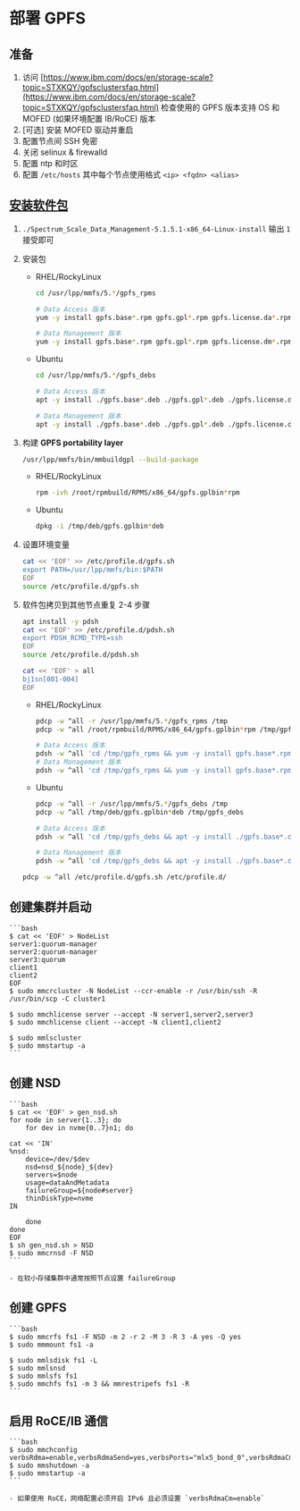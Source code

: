 # 部署 GPFS

## 准备

1. 访问 [https://www.ibm.com/docs/en/storage-scale?topic=STXKQY/gpfsclustersfaq.html](https://www.ibm.com/docs/en/storage-scale?topic=STXKQY/gpfsclustersfaq.html) 检查使用的 GPFS 版本支持 OS 和 MOFED (如果环境配置 IB/RoCE) 版本
2. [可选] 安装 MOFED 驱动并重启
3. 配置节点间 SSH 免密
4. 关闭 selinux & firewalld
5. 配置 ntp 和时区
6. 配置 `/etc/hosts` 其中每个节点使用格式 `<ip> <fqdn> <alias>`

## [安装软件包](https://www.ibm.com/docs/en/storage-scale/5.2.2?topic=isslndp-manually-installing-storage-scale-software-packages-linux-nodes)

1. `./Spectrum_Scale_Data_Management-5.1.5.1-x86_64-Linux-install` 输出 `1` 接受即可

2. 安装包

    * RHEL/RockyLinux

        ```bash
        cd /usr/lpp/mmfs/5.*/gpfs_rpms

        # Data Access 版本
        yum -y install gpfs.base*.rpm gpfs.gpl*.rpm gpfs.license.da*.rpm gpfs.gskit*.rpm gpfs.msg*.rpm gpfs.docs*.rpm

        # Data Management 版本
        yum -y install gpfs.base*.rpm gpfs.gpl*.rpm gpfs.license.dm*.rpm gpfs.gskit*.rpm gpfs.docs*.rpm gpfs.msg*.rpm gpfs.adv*.rpm gpfs.crypto*.rpm
        ```

    * Ubuntu

        ```bash
        cd /usr/lpp/mmfs/5.*/gpfs_debs

        # Data Access 版本
        apt -y install ./gpfs.base*.deb ./gpfs.gpl*.deb ./gpfs.license.da*.deb ./gpfs.gskit*.deb ./gpfs.msg*.deb ./gpfs.docs*.deb

        # Data Management 版本
        apt -y install ./gpfs.base*.deb ./gpfs.gpl*.deb ./gpfs.license.dm*.deb ./gpfs.gskit*.deb ./gpfs.msg*.deb ./gpfs.docs*.deb ./gpfs.adv*.deb ./gpfs.crypto*.deb
        ```
    
3. 构建 **GPFS portability layer** 
    
    ```bash
    /usr/lpp/mmfs/bin/mmbuildgpl --build-package
    ```

    * RHEL/RockyLinux   

        ```bash
        rpm -ivh /root/rpmbuild/RPMS/x86_64/gpfs.gplbin*rpm
        ```

    * Ubuntu

        ```bash
        dpkg -i /tmp/deb/gpfs.gplbin*deb
        ```

4. 设置环境变量

    ```bash
    cat << 'EOF' >> /etc/profile.d/gpfs.sh
    export PATH=/usr/lpp/mmfs/bin:$PATH
    EOF
    source /etc/profile.d/gpfs.sh
    ```

5. 软件包拷贝到其他节点重复 2-4 步骤

    ```bash
    apt install -y pdsh
    cat << 'EOF' >> /etc/profile.d/pdsh.sh
    export PDSH_RCMD_TYPE=ssh
    EOF
    source /etc/profile.d/pdsh.sh

    cat << 'EOF' > all
    bj1sn[001-004]
    EOF
    ```

    * RHEL/RockyLinux

        ```bash
        pdcp -w ^all -r /usr/lpp/mmfs/5.*/gpfs_rpms /tmp
        pdcp -w ^all /root/rpmbuild/RPMS/x86_64/gpfs.gplbin*rpm /tmp/gpfs_rpms

        # Data Access 版本
        pdsh -w ^all 'cd /tmp/gpfs_rpms && yum -y install gpfs.base*.rpm gpfs.gpl*.rpm gpfs.license.da*.rpm gpfs.gskit*.rpm gpfs.docs*.rpm gpfs.msg*.rpm'
        # Data Management 版本
        pdsh -w ^all 'cd /tmp/gpfs_rpms && yum -y install gpfs.base*.rpm gpfs.gpl*.rpm gpfs.license.dm*.rpm gpfs.gskit*.rpm gpfs.docs*.rpm gpfs.msg*.rpm gpfs.adv*.rpm gpfs.crypto*.rpm'
        ```

    * Ubuntu

        ```bash
        pdcp -w ^all -r /usr/lpp/mmfs/5.*/gpfs_debs /tmp
        pdcp -w ^all /tmp/deb/gpfs.gplbin*deb /tmp/gpfs_debs

        # Data Access 版本
        pdsh -w ^all 'cd /tmp/gpfs_debs && apt -y install ./gpfs.base*.deb ./gpfs.gpl*.deb ./gpfs.license.da*.deb ./gpfs.gskit*.deb ./gpfs.msg*.deb ./gpfs.docs*.deb'

        # Data Management 版本
        pdsh -w ^all 'cd /tmp/gpfs_debs && apt -y install ./gpfs.base*.deb ./gpfs.gpl*.deb ./gpfs.license.dm*.deb ./gpfs.gskit*.deb ./gpfs.msg*.deb ./gpfs.docs*.deb ./gpfs.adv*.deb ./gpfs.crypto*.deb'
        ```

    ```bash
    pdcp -w ^all /etc/profile.d/gpfs.sh /etc/profile.d/
    ```


## 创建集群并启动
    
    ```bash
    $ cat << 'EOF' > NodeList
    server1:quorum-manager
    server2:quorum-manager
    server3:quorum
    client1
    client2
    EOF
    $ sudo mmcrcluster -N NodeList --ccr-enable -r /usr/bin/ssh -R /usr/bin/scp -C cluster1
    
    $ sudo mmchlicense server --accept -N server1,server2,server3
    $ sudo mmchlicense client --accept -N client1,client2
    
    $ sudo mmlscluster
    $ sudo mmstartup -a
    ```
    
## 创建 NSD
    
    ```bash
    $ cat << 'EOF' > gen_nsd.sh
    for node in server{1..3}; do
    	for dev in nvme{0..7}n1; do
    
    cat << 'IN'
    %nsd:
    	device=/dev/$dev
    	nsd=nsd_${node}_${dev}
    	servers=$node
    	usage=dataAndMetadata
    	failureGroup=${node#server}
    	thinDiskType=nvme
    IN
    
    	done
    done
    EOF
    $ sh gen_nsd.sh > NSD
    $ sudo mmcrnsd -F NSD
    ```
    
    - 在较小存储集群中通常按照节点设置 failureGroup

## 创建 GPFS
    
    ```bash
    $ sudo mmcrfs fs1 -F NSD -m 2 -r 2 -M 3 -R 3 -A yes -Q yes
    $ sudo mmmount fs1 -a
    
    $ sudo mmlsdisk fs1 -L
    $ sudo mmlsnsd
    $ sudo mmlsfs fs1
    $ sudo mmchfs fs1 -m 3 && mmrestripefs fs1 -R
    ```
    
## 启用 RoCE/IB 通信
    
    ```bash
    $ sudo mmchconfig verbsRdma=enable,verbsRdmaSend=yes,verbsPorts="mlx5_bond_0",verbsRdmaCm=enable
    $ sudo mmshutdown -a
    $ sudo mmstartup -a
    ```
    
    - 如果使用 RoCE，网络配置必须开启 IPv6 且必须设置 `verbsRdmaCm=enable`
